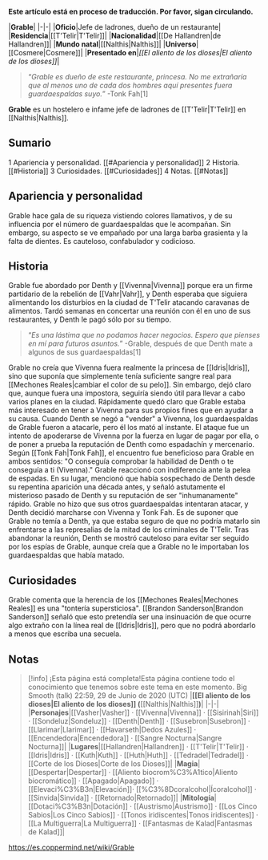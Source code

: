 **Este artículo está en proceso de traducción. Por favor, sigan circulando.**


|**Grable**|
|-|-|
|**Oficio**|Jefe de ladrones, dueño de un restaurante|
|**Residencia**|[[T'Telir\|T'Telir]]|
|**Nacionalidad**|[[De Hallandren\|de Hallandren]]|
|**Mundo natal**|[[Nalthis\|Nalthis]]|
|**Universo**|[[Cosmere\|Cosmere]]|
|**Presentado en**|*[[El aliento de los dioses\|El aliento de los dioses]]*|

>“*Grable es dueño de este restaurante, princesa. No me extrañaría que al menos uno de cada dos hombres aquí presentes fuera guardaespaldas suyo.*”
\-Tonk Fah[1]


**Grable** es un hostelero e infame jefe de ladrones de [[T'Telir\|T'Telir]] en [[Nalthis\|Nalthis]].

## Sumario

1 Apariencia y personalidad. [[#Apariencia y personalidad]] 
2 Historia. [[#Historia]] 
3 Curiosidades. [[#Curiosidades]] 
4 Notas. [[#Notas]] 


## Apariencia y personalidad
Grable hace gala de su riqueza vistiendo colores llamativos, y de su influencia por el número de guardaespaldas que le acompañan. Sin embargo, su aspecto se ve empañado por una larga barba grasienta y la falta de dientes. Es cauteloso, confabulador y codicioso.

## Historia
Grable fue abordado por Denth y [[Vivenna\|Vivenna]] porque era un firme partidario de la rebelión de [[Vahr\|Vahr]], y Denth esperaba que siguiera alimentando los disturbios en la ciudad de T'Telir atacando caravanas de alimentos. Tardó semanas en concertar una reunión con él en uno de sus restaurantes, y Denth le pagó sólo por su tiempo.

>“*Es una lástima que no podamos hacer negocios. Espero que pienses en mí para futuros asuntos.*”
\-Grable, después de que Denth mate a algunos de sus guardaespaldas[1]

Grable no creía que Vivenna fuera realmente la princesa de [[Idris\|Idris]], sino que suponía que simplemente tenía suficiente sangre real para [[Mechones Reales\|cambiar el color de su pelo]]. Sin embargo, dejó claro que, aunque fuera una impostora, seguiría siendo útil para llevar a cabo varios planes en la ciudad. Rápidamente quedó claro que Grable estaba más interesado en tener a Vivenna para sus propios fines que en ayudar a su causa.
Cuando Denth se negó a "vender" a Vivenna, los guardaespaldas de Grable fueron a atacarle, pero él los mató al instante. El ataque fue un intento de apoderarse de Vivenna por la fuerza en lugar de pagar por ella, o de poner a prueba la reputación de Denth como espadachín y mercenario. Según [[Tonk Fah\|Tonk Fah]], el encuentro fue beneficioso para Grable en ambos sentidos: "O conseguía comprobar la habilidad de Denth o te conseguía a ti (Vivenna)."
Grable reaccionó con indiferencia ante la pelea de espadas. En su lugar, mencionó que había sospechado de Denth desde su repentina aparición una década antes, y señaló astutamente el misterioso pasado de Denth y su reputación de ser "inhumanamente" rápido. Grable no hizo que sus otros guardaespaldas intentaran atacar, y Denth decidió marcharse con Vivenna y Tonk Fah. Es de suponer que Grable no temía a Denth, ya que estaba seguro de que no podría matarlo sin enfrentarse a las represalias de la mitad de los criminales de T'Telir. Tras abandonar la reunión, Denth se mostró cauteloso para evitar ser seguido por los espías de Grable, aunque creía que a Grable no le importaban los guardaespaldas que había matado.

## Curiosidades
Grable comenta que la herencia de los [[Mechones Reales\|Mechones Reales]] es una "tontería supersticiosa". [[Brandon Sanderson\|Brandon Sanderson]] señaló que esto pretendía ser una insinuación de que ocurre algo extraño con la línea real de [[Idris\|Idris]], pero que no podrá abordarlo a menos que escriba una secuela.
## Notas

> [!info] ¡Esta página está completa!Esta página contiene todo el conocimiento que tenemos sobre este tema en este momento.
Big Smooth (talk) 22:59, 29 de Junio de 2020 (UTC)
|**[[El aliento de los dioses\|El aliento de los dioses]] (**[[Nalthis\|Nalthis]]**)**|
|-|-|
|**Personajes**|[[Vasher\|Vasher]] · [[Vivenna\|Vivenna]] · [[Sisirinah\|Siri]] · [[Sondeluz\|Sondeluz]] · [[Denth\|Denth]] · [[Susebron\|Susebron]] · [[Llarimar\|Llarimar]] · [[Havarseth\|Dedos Azules]] · [[Encendedora\|Encendedora]] · [[Sangre Nocturna\|Sangre Nocturna]]|
|**Lugares**|[[Hallandren\|Hallandren]] · [[T'Telir\|T'Telir]] · [[Idris\|Idris]] · [[Kuth\|Kuth]] · [[Huth\|Huth]] · [[Tedradel\|Tedradel]] · [[Corte de los Dioses\|Corte de los Dioses]]|
|**Magia**|[[Despertar\|Despertar]] · [[Aliento biocrom%C3%A1tico\|Aliento biocromático]] · [[Apagado\|Apagado]] · [[Elevaci%C3%B3n\|Elevación]]· [[%C3%8Dcoralcohol\|Ícoralcohol]] · [[Sinvida\|Sinvida]] · [[Retornado\|Retornado]]|
|**Mitología**|[[Dotaci%C3%B3n\|Dotación]] · [[Austrismo\|Austrismo]] · [[Los Cinco Sabios\|Los Cinco Sabios]] · [[Tonos iridiscentes\|Tonos iridiscentes]] · [[La Multiguerra\|La Multiguerra]] · [[Fantasmas de Kalad\|Fantasmas de Kalad]]|



https://es.coppermind.net/wiki/Grable